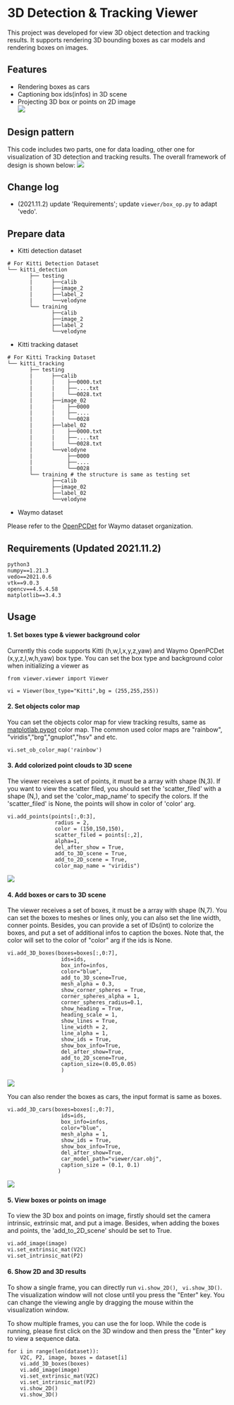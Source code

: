 # 3D Detection & Tracking Viewer
This project was developed for view 3D object detection and tracking results.
It supports rendering 3D bounding boxes as car models and rendering boxes on images.

## Features
* Rendering boxes as cars
* Captioning box ids(infos) in 3D scene
* Projecting 3D box or points on 2D image  
![](./doc/125.gif)
## Design pattern
This code includes two parts, one for data loading, other one for visualization of 3D detection and tracking results.
The overall framework of design is shown below:
![](./doc/framework.jpg)
## Change log
* (2021.11.2) update 'Requirements'; update ```viewer/box_op.py``` to adapt 'vedo'.
## Prepare data 
* Kitti detection dataset
```
# For Kitti Detection Dataset         
└── kitti_detection
       ├── testing 
       |      ├──calib
       |      ├──image_2
       |      ├──label_2
       |      └──velodyne      
       └── training
              ├──calib
              ├──image_2
              ├──label_2
              └──velodyne 
```
* Kitti tracking dataset
```
# For Kitti Tracking Dataset         
└── kitti_tracking
       ├── testing 
       |      ├──calib
       |      |    ├──0000.txt
       |      |    ├──....txt
       |      |    └──0028.txt
       |      ├──image_02
       |      |    ├──0000
       |      |    ├──....
       |      |    └──0028
       |      ├──label_02
       |      |    ├──0000.txt
       |      |    ├──....txt
       |      |    └──0028.txt
       |      └──velodyne
       |           ├──0000
       |           ├──....
       |           └──0028      
       └── training # the structure is same as testing set
              ├──calib
              ├──image_02
              ├──label_02
              └──velodyne 
```
* Waymo dataset

Please refer to the  [OpenPCDet](https://github.com/open-mmlab/OpenPCDet)
for Waymo dataset organization.
## Requirements (Updated 2021.11.2)
```
python3
numpy==1.21.3
vedo==2021.0.6
vtk==9.0.3
opencv==4.5.4.58
matplotlib==3.4.3
```
## Usage
#### 1. Set boxes type & viewer background color

Currently this code supports Kitti (h,w,l,x,y,z,yaw) and Waymo OpenPCDet (x,y,z,l,w,h,yaw) box type.
You can set the box type and background color when initializing a viewer as 
```
from viewer.viewer import Viewer

vi = Viewer(box_type="Kitti",bg = (255,255,255))
```
#### 2. Set objects color map
You can set the objects color map for view tracking results, same as
 [matplotlab.pypot](https://matplotlib.org/stable/tutorials/colors/colormaps.html) color map.
The common used color maps are "rainbow", "viridis","brg","gnuplot","hsv" and etc.
```
vi.set_ob_color_map('rainbow')
```
#### 3. Add colorized point clouds to 3D scene
The viewer receives a set of points, it must be a array with shape (N,3).
If you want to view the scatter filed, you should set the 'scatter_filed' with a shape (N,), and 
set the 'color_map_name' to specify the colors.
If the 'scatter_filed' is None, the points will show in color of 'color' arg.
```
vi.add_points(points[:,0:3],
               radius = 2,
               color = (150,150,150),
               scatter_filed = points[:,2],
               alpha=1,
               del_after_show = True,
               add_to_3D_scene = True,
               add_to_2D_scene = True,
               color_map_name = "viridis")
```
![](./doc/points.png)

#### 4. Add boxes or cars to 3D scene
The viewer receives a set of boxes, it must be a array with shape (N,7). You can set the boxes to meshes or lines only,
you can also set the line width, conner points. Besides, you can provide a set of IDs(int) to colorize the boxes, and 
put a set of additional infos to caption the boxes. Note that, the color will set to the color of "color" arg if the
ids is None.
```
vi.add_3D_boxes(boxes=boxes[:,0:7],
                 ids=ids,
                 box_info=infos,
                 color="blue",
                 add_to_3D_scene=True,
                 mesh_alpha = 0.3,
                 show_corner_spheres = True,
                 corner_spheres_alpha = 1,
                 corner_spheres_radius=0.1,
                 show_heading = True,
                 heading_scale = 1,
                 show_lines = True,
                 line_width = 2,
                 line_alpha = 1,
                 show_ids = True,
                 show_box_info=True,
                 del_after_show=True,
                 add_to_2D_scene=True,
                 caption_size=(0.05,0.05)
                 )
```
![](./doc/box.png)

You can also render the boxes as cars, the input format is same as boxes.
```
vi.add_3D_cars(boxes=boxes[:,0:7],
                 ids=ids,
                 box_info=infos,
                 color="blue",
                 mesh_alpha = 1,
                 show_ids = True,
                 show_box_info=True,
                 del_after_show=True,
                 car_model_path="viewer/car.obj",
                 caption_size = (0.1, 0.1)
                )
```
![](./doc/cars.png)

#### 5. View boxes or points on image
To view the 3D box and points on image, firstly should set the camera intrinsic, extrinsic mat, and put a image.
Besides, when adding the boxes and points, the 'add_to_2D_scene' should be set to True.
```
vi.add_image(image)
vi.set_extrinsic_mat(V2C)
vi.set_intrinsic_mat(P2)
```
#### 6. Show 2D and 3D results
To show a single frame, you can directly run ```vi.show_2D()```, ``` vi.show_3D()```. The visualization window will
not close until you press the "Enter" key. 
You can change the viewing angle by dragging the mouse within the visualization window.

To show multiple frames, you can use the for loop. While the code is running, please first click on the 3D window and then press the "Enter" key to view a sequence data.
```
for i in range(len(dataset)):
    V2C, P2, image, boxes = dataset[i]
    vi.add_3D_boxes(boxes)
    vi.add_image(image)
    vi.set_extrinsic_mat(V2C)
    vi.set_intrinsic_mat(P2)
    vi.show_2D()
    vi.show_3D()
```
       
